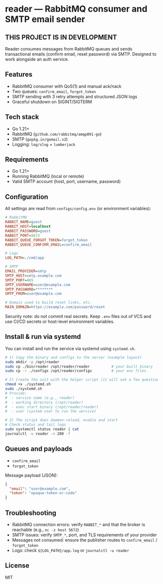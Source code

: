 # reader — RabbitMQ consumer and SMTP email sender

## THIS PROJECT IS IN DEVELOPMENT

Reader consumes messages from RabbitMQ queues and sends transactional emails (confirm email, reset password) via SMTP. Designed to work alongside an auth service.

## Features
- RabbitMQ consumer with QoS(1) and manual ack/nack
- Two queues: `confirm_email`, `forgot_token`
- SMTP sending with 3 retry attempts and structured JSON logs
- Graceful shutdown on SIGINT/SIGTERM

## Tech stack
- Go 1.21+
- RabbitMQ (`github.com/rabbitmq/amqp091-go`)
- SMTP (`gopkg.in/gomail.v2`)
- Logging: `log/slog` + `lumberjack`

## Requirements
- Go 1.21+
- Running RabbitMQ (local or remote)
- Valid SMTP account (host, port, username, password)

## Configuration

All settings are read from `configs/config.env` (or environment variables):

```ini
# RabbitMQ
RABBIT_NAME=guest
RABBIT_HOST=localhost
RABBIT_PASSWORD=guest
RABBIT_PORT=5672
RABBIT_QUEUE_FORGOT_TOKEN=forgot_token
RABBIT_QUEUE_CONFIRM_EMAIL=confirm_email

# Logs
LOG_PATH=./cmd/app

# SMTP
EMAIL_PROVIDER=smtp
SMTP_HOST=smtp.example.com
SMTP_PORT=465
SMTP_USERNAME=user@example.com
SMTP_PASSWORD=********
SMTP_FROM=user@example.com

# Domain used to build reset links, etc.
MAIN_DOMAIN=https://example.com/password/reset
```

Security note: do not commit real secrets. Keep `.env` files out of VCS and use CI/CD secrets or host-level environment variables.

## Install & run via systemd

You can install and run the service via systemd using `systemd.sh`.

```bash
# 1) Copy the binary and configs to the server (example layout)
sudo mkdir -p /opt/reader
sudo cp ./bin/reader /opt/reader/reader          # your built binary
sudo cp -r ./configs /opt/reader/configs         # your env files

# 2) Create the unit with the helper script (it will ask a few questions)
chmod +x ./systemd.sh
sudo ./systemd.sh
# Provide:
#  - service name (e.g., reader)
#  - working directory (/opt/reader)
#  - exec start binary (/opt/reader/reader)
#  - user (system user to run the service)

# 3) The script does daemon-reload, enable and start
# Check status and tail logs
sudo systemctl status reader | cat
journalctl -u reader -n 200 -f
```

## Queues and payloads

- `confirm_email`
- `forgot_token`

Message payload (JSON):
```json
{
  "email": "user@example.com",
  "token": "opaque-token-or-code"
}
```

## Troubleshooting
- RabbitMQ connection errors: verify `RABBIT_*` and that the broker is reachable (e.g., `nc -z host 5672`)
- SMTP issues: verify `SMTP_*`, port, and TLS requirements of your provider
- Messages not consumed: ensure the publisher routes to `confirm_email` / `forgot_token`
- Logs: check `${LOG_PATH}/app.log` or `journalctl -u reader`

## License
MIT